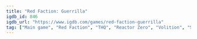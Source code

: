 ```yaml
---
title: "Red Faction: Guerrilla"
igdb_id: 846
igdb_url: "https://www.igdb.com/games/red-faction-guerrilla"
tag: ["Main game", "Red Faction", "THQ", "Reactor Zero", "Volition", "Shooter", "Adventure", "Single player", "Multiplayer", "Third person", "Action", "Science fiction", "Open world"]
---
```


